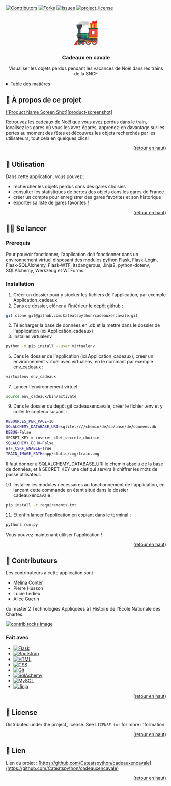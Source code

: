 <a id="readme-top"></a>

[![Contributors](https://img.shields.io/github/contributors/Cateatspython/cadeauxencavale.svg?style=for-the-badge)](https://github.com/Cateatspython/cadeauxencavale/graphs/contributors)
[![Forks](https://img.shields.io/github/forks/Cateatspython/cadeauxencavale.svg?style=for-the-badge)](https://github.com/Cateatspython/cadeauxencavale/network/members)
[![Issues](https://img.shields.io/github/issues/Cateatspython/cadeauxencavale.svg?style=for-the-badge)](https://github.com/Cateatspython/cadeauxencavale/issues)
[![project_license](https://img.shields.io/github/license/Cateatspython/cadeauxencavale.svg?style=for-the-badge)]((https://github.com/Cateatspython/cadeauxencavale/blob/master/LICENSE.txt))



<!-- PROJECT LOGO -->
<br />
<div align="center">
  <a href="https://github.com/Cateatspython/cadeauxencavale">
    <img src="app/static/img/train.png" alt="Logo" width="80" height="80">
  </a>

<h3 align="center">Cadeaux en cavale</h3>

  <p align="center">
    Visualiser les objets perdus pendant les vacances de Noël dans les trains de la SNCF
  </p>
</div>



<!-- TABLE OF CONTENTS -->
<details>
  <summary>Table des matières</summary>
  <ol>
    <li>
      <a href="#about-the-project">À propos de ce projet</a>
    </li>
    <li><a href="#usage">Utilisation</a></li>
    <li>
      <a href="#getting-started">Se lancer</a>
      <ul>
        <li><a href="#prerequisites">Prérequis</a></li>
        <li><a href="#installation">Installation</a></li>
      </ul>
    </li>
    <li><a href="#contributing">Contributeurs</a>
    </li>
    <li><a href="#license">License</a></li>
    <li><a href="#contact">Lien</a></li>
  </ol>
</details>



<!-- ABOUT THE PROJECT -->
## 🎁 À propos de ce projet

[![Product Name Screen Shot][product-screenshot]](https://example.com)

Retrouvez les cadeaux de Noël que vous avez perdus dans le train, localisez les gares où vous les avez égarés, apprenez-en davantage sur les pertes au moment des fêtes et découvrez les objets recherchés par les utilisateurs, tout cela en quelques clics !

<p align="right">(<a href="#readme-top">retour en haut</a>)</p>

## 🎄 Utilisation

<!--description des fonctionnalités-->

Dans cette application, vous pouvez : 
* rechercher les objets perdus dans des gares choisies
* consulter les statistiques de pertes des objets dans les gares de France
* créer un compte pour enregistrer des gares favorites et son historique
* exporter sa liste de gares favorites !

<p align="right">(<a href="#readme-top">retour en haut</a>)</p>


<!-- GETTING STARTED -->
## 🧑‍🎄 Se lancer

### Prérequis

Pour pouvoir fonctionner, l'application doit fonctionner dans un environnement virtuel disposant des modules python Flask, Flask-Login, Flask-SQLAlchemy, Flask-WTF, itsdangerous, Jinja2, python-dotenv, SQLAlchemy, Werkzeug et WTForms.


### Installation
1. Créer un dossier pour y stocker les fichiers de l'application, par exemple Application_cadeaux
1. Dans ce dossier, clôner à l'intérieur le dépôt github  :
```sh
git clone git@github.com:Cateatspython/cadeauxencavale.git
```
2. Télécharger la base de données en .db et la mettre dans le dossier de l'application (ici Application_cadeaux)
3. Installer virtualenv
  ```sh
  python -m pip install --user virtualenv
  ```
5. Dans le dossier de l'application (ici Application_cadeaux), créer un environnement virtuel avec virtualenv, en le nommant par exemple env_cadeaux :
  ```sh
  virtualenv env_cadeaux
  ```
7. Lancer l'environnement virtuel :
  ```sh
  source env_cadeaux/bin/activate
  ```
9. Dans le dossier du dépôt git cadeauxencavale, créer le fichier .env et y coller le contenu suivant :
  ```sh
  RESOURCES_PER_PAGE=10
  SQLALCHEMY_DATABASE_URI=sqlite:////chemin/de/sa/base/de/donnees.db
  DEBUG=False
  SECRET_KEY = inserer_clef_secrete_choisie
  SQLALCHEMY_ECHO=False
  WTF_CSRF_ENABLE=True
  TRAIN_IMAGE_PATH=app/static/img/train.png
  ```
Il faut donner à SQLALCHEMY_DATABASE_URI le chemin absolu de la base de données, et à SECRET_KEY une clef qui servira à chiffrer les mots de passe utilisateur.

10. Installer les modules nécessaires au fonctionnement de l'application, en lançant cette commande en étant situé dans le dossier cadeauxencavale : 
  ```sh
  pip install -r requirements.txt
  ```
11. Et enfin lancer l'application en copiant dans le terminal :
  ```sh
  python3 run.py
  ```

Vous pouvez maintenant utiliser l'application ! 

<p align="right">(<a href="#readme-top">retour en haut</a>)</p>



<!-- CONTRIBUTING -->
## 🚂 Contributeurs

Les contributeurs à cette application sont :
* Mélina Conter
* Pierre Husson
* Lucie Ledieu
* Alice Guerin

du master 2 Technologies Appliquées à l'Histoire de l'École Nationale des Chartes.


<a href="https://github.com/Cateatspython/cadeauxencavale/graphs/contributors">
  <img src="https://contrib.rocks/image?repo=Cateatspython/cadeauxencavale" alt="contrib.rocks image" />
</a>


### Fait avec

* [![Flask](https://img.shields.io/badge/Flask-000?logo=flask&logoColor=fff)](#)
* [![Bootstrap](https://img.shields.io/badge/Bootstrap-7952B3?logo=bootstrap&logoColor=fff)](#)
* [![HTML](https://img.shields.io/badge/HTML-%23E34F26.svg?logo=html5&logoColor=white)](#)
* [![CSS](https://img.shields.io/badge/CSS-1572B6?logo=css3&logoColor=fff)](#)
* [![Git](https://img.shields.io/badge/Git-F05032?logo=git&logoColor=fff)](#)
* [![SqlAchemy](https://img.shields.io/badge/sqlalchemy-D71F00?style=flat&logo=sqlalchemy&logoColor=white)](#)
* [![MySQL](https://img.shields.io/badge/-MySQL-4479A1?style=flat&logo=mysql&labelColor=4479A1&logoColor=FFF)](#)
* [![Jinja](https://img.shields.io/badge/jinja-white.svg?style=flat&logo=jinja&logoColor=B41717)](#)

<p align="right">(<a href="#readme-top">retour en haut</a>)</p>



<!-- LICENSE -->
## 👼 License

Distributed under the project_license. See `LICENSE.txt` for more information.

<p align="right">(<a href="#readme-top">retour en haut</a>)</p>



<!-- CONTACT -->
## 🦌 Lien

Lien du projet : [https://github.com/Cateatspython/cadeauxencavale](https://github.com/Cateatspython/cadeauxencavale)

<p align="right">(<a href="#readme-top">retour en haut</a>)</p>

